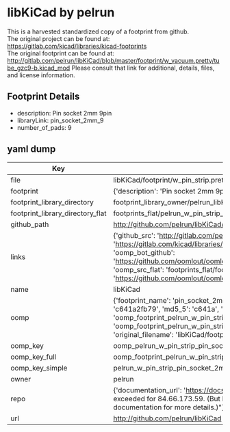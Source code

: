 # libKiCad by pelrun  
This is a harvested standardized copy of a footprint from github.  
The original project can be found at:  
https://gitlab.com/kicad/libraries/kicad-footprints  
The original footprint can be found at:
http://gitlab.com/pelrun/libKiCad/blob/master/footprint/w_vacuum.pretty/tube_gzc9-b.kicad_mod
Please consult that link for additional, details, files, and license information.  
## Footprint Details
* description: Pin socket 2mm 9pin  
* libraryLink: pin_socket_2mm_9  
* number_of_pads: 9  
## yaml dump  
| Key | Value |  
| --- | --- |  
| file | libKiCad/footprint/w_pin_strip.pretty/pin_socket_2mm_9.kicad_mod |  
| footprint | {'description': 'Pin socket 2mm 9pin', 'libraryLink': 'pin_socket_2mm_9', 'number_of_pads': 9} |  
| footprint_library_directory | footprint_library_owner/pelrun_libKiCad |  
| footprint_library_directory_flat | footprints_flat/pelrun_w_pin_strip_pin_socket_2mm_9/working |  
| github_path | http://github.com/pelrun/libKiCad/blob/master/footprint/w_pin_strip.pretty/pin_socket_2mm_9.kicad_mod |  
| links | {'github_src': 'http://gitlab.com/pelrun/libKiCad/blob/master/footprint/w_vacuum.pretty/tube_gzc9-b.kicad_mod', 'github_src_repo': 'https://gitlab.com/kicad/libraries/kicad-footprints', 'oomp_bot': 'footprints/pelrun_w_pin_strip_pin_socket_2mm_9/working', 'oomp_bot_github': 'https://github.com/oomlout/oomlout_oomp_footprint_bot/tree/main/footprints/pelrun_w_pin_strip_pin_socket_2mm_9/working', 'oomp_src_flat': 'footprints_flat/footprints_flat/pelrun_w_pin_strip_pin_socket_2mm_9/working', 'oomp_src_flat_github': 'https://github.com/oomlout/oomlout_oomp_footprint_src/tree/main/footprints_flat/pelrun_w_pin_strip_pin_socket_2mm_9/working'} |  
| name | libKiCad |  
| oomp | {'footprint_name': 'pin_socket_2mm_9', 'library_name': 'w_pin_strip', 'md5': 'c641a2fb7988007958ed933cc1e1a750', 'md5_10': 'c641a2fb79', 'md5_5': 'c641a', 'md5_6': 'c641a2', 'oomp_key': 'oomp_pelrun_w_pin_strip_pin_socket_2mm_9', 'oomp_key_extra': 'oomp_footprint_pelrun_w_pin_strip_pin_socket_2mm_9', 'oomp_key_full': 'oomp_footprint_pelrun_w_pin_strip_pin_socket_2mm_9_c641a2', 'oomp_key_simple': 'pelrun_w_pin_strip_pin_socket_2mm_9', 'original_filename': 'libKiCad/footprint/w_pin_strip.pretty/pin_socket_2mm_9.kicad_mod', 'owner_name': 'pelrun'} |  
| oomp_key | oomp_pelrun_w_pin_strip_pin_socket_2mm_9 |  
| oomp_key_full | oomp_footprint_pelrun_w_pin_strip_pin_socket_2mm_9 |  
| oomp_key_simple | pelrun_w_pin_strip_pin_socket_2mm_9 |  
| owner | pelrun |  
| repo | {'documentation_url': 'https://docs.github.com/rest/overview/resources-in-the-rest-api#rate-limiting', 'message': "API rate limit exceeded for 84.66.173.59. (But here's the good news: Authenticated requests get a higher rate limit. Check out the documentation for more details.)"} |  
| url | http://github.com/pelrun/libKiCad |  

